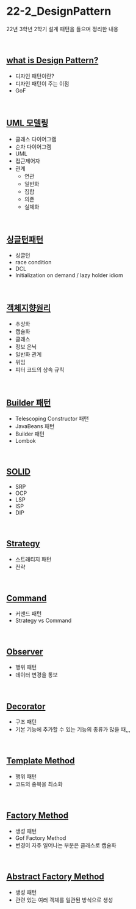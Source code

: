 # 22-2_DesignPattern
22년 3학년 2학기 설계 패턴을 들으며 정리한 내용

<br>

## <a href="https://github.com/JinUng41/22-2_DesignPattern/issues/1">what is Design Pattern?</a>
  - 디자인 패턴이란?
  - 디자인 패턴이 주는 이점
  - GoF 
  
<br>

## <a href="https://github.com/JinUng41/22-2_DesignPattern/issues/2">UML 모델링</a>
  - 클래스 다이어그램
  - 순차 다이어그램
  - UML
  - 접근제어자
  - 관계
    - 연관
    - 일반화
    - 집합
    - 의존
    - 실체화

<br>

## <a href="https://github.com/JinUng41/22-2_DesignPattern/issues/3">싱글턴패턴</a>
  - 싱글턴
  - race condition
  - DCL
  - Initialization on demand / lazy holder idiom

<br>

## <a href="https://github.com/JinUng41/22-2_DesignPattern/issues/4">객체지향원리</a>
  - 추상화
  - 캡슐화
  - 클래스
  - 정보 은닉
  - 일반화 관계
  - 위임
  - 피터 코드의 상속 규칙

<br>

## <a href="https://github.com/JinUng41/22-2_DesignPattern/issues/5">Builder 패턴</a>
  - Telescoping Constructor 패턴
  - JavaBeans 패턴
  - Builder 패턴
  - Lombok

<br>

## <a href="https://github.com/JinUng41/22-2_DesignPattern/issues/6">SOLID</a>
  - SRP
  - OCP
  - LSP
  - ISP
  - DIP

<br>


## <a href="https://github.com/JinUng41/22-2_DesignPattern/issues/7">Strategy</a>
  - 스트래티지 패턴
  - 전략
  
<br>

## <a href="https://github.com/JinUng41/22-2_DesignPattern/issues/8">Command</a>
  - 커맨드 패턴
  - Strategy vs Command
  
<br>


## <a href="https://github.com/JinUng41/22-2_DesignPattern/issues/9">Observer</a>
  - 행위 패턴
  - 데이터 변경을 통보

  
<br>

## <a href="https://github.com/JinUng41/22-2_DesignPattern/issues/10">Decorator</a>
  - 구조 패턴
  - 기본 기능에 추가할 수 있는 기능의 종류가 많을 때,,,


<br>

## <a href="https://github.com/JinUng41/22-2_DesignPattern/issues/11">Template Method</a>
- 행위 패턴
- 코드의 중복을 최소화

<br>

## <a href="https://github.com/JinUng41/22-2_DesignPattern/issues/12">Factory Method</a>
- 생성 패턴
- Gof Factory Method
- 변경이 자주 일어나는 부분은 클래스로 캡슐화

<br>

## <a href="https://github.com/JinUng41/22-2_DesignPattern/issues/13">Abstract Factory Method</a>
- 생성 패턴
- 관련 있는 여러 객체를 일관된 방식으로 생성

